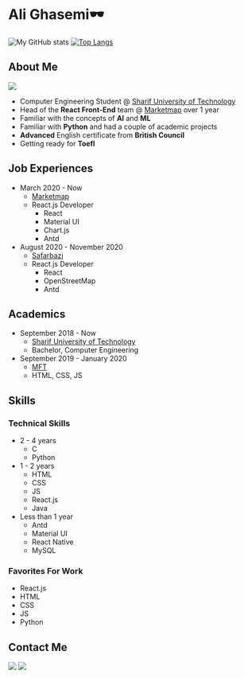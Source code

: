 
# Ali Ghasemi🕶️

![My GitHub stats](https://github-readme-stats.vercel.app/api?username=hesanghasemi&theme=blue-green&show_icons=true)
[![Top Langs](https://github-readme-stats.vercel.app/api/top-langs/?username=hesanghasemi&layout=compact)](https://github.com/anuraghazra/github-readme-stats)

## About Me

[![](https://img.shields.io/badge/Website-alighasemi-red)](https://hesanghasemi.github.io/cv_website/)

* Computer Engineering Student @ [Sharif University of Technology][sharifLink]
* Head of the **React Front-End** team @ [Marketmap][marketMapLink] over 1 year
* Familiar with the concepts of **AI** and **ML**
* Familiar with **Python** and had a couple of academic projects
* **Advanced** English certificate from **British Council**
* Getting ready for **Toefl**

## Job Experiences

* March 2020 - Now
  * [Marketmap][marketMapLink]
  * React.js Developer
    * React
    * Material UI
    * Chart.js
    * Antd
* August 2020 - November 2020
  * [Safarbazi][safarbaziLink]
  * React.js Developer
    * React
    * OpenStreetMap
    * Antd

## Academics

* September 2018 - Now
  * [Sharif University of Technology][sharifLink]
  * Bachelor, Computer Engineering
* September 2019 - January 2020
  * [MFT][mftLink]
  * HTML, CSS, JS

## Skills

### Technical Skills

* 2 - 4 years
  * C
  * Python
* 1 - 2 years
  * HTML
  * CSS
  * JS
  * React.js
  * Java
* Less than 1 year
  * Antd
  * Material UI
  * React Native
  * MySQL

### Favorites For Work

* React.js
* HTML
* CSS
* JS
* Python

## Contact Me

[![](https://img.shields.io/badge/Email-hesanghasemi99@gmail.com-orange)](mailto:hesanghasemi99@gmail.com)  [![](https://img.shields.io/badge/Telegram-Ali_Ghasemi-blue)](https://t.me/Hesan_G)

[sharifLink]: http://www.sharif.ir/home
[marketMapLink]: https://marketmap.org/fa
[safarbaziLink]: https://www.safarbazi.com/
[mftLink]: https://www.mftplus.com/
